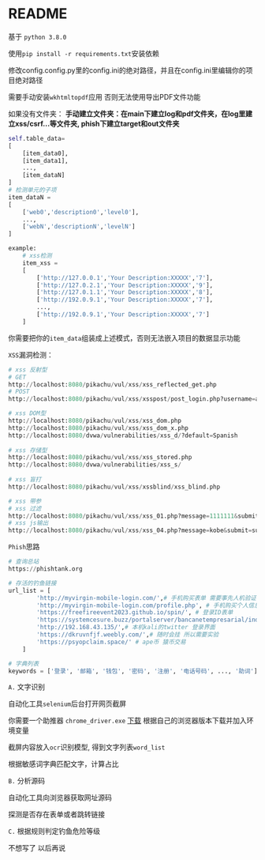 # README

基于 `python 3.8.0`

使用`pip install -r requirements.txt`安装依赖

修改config.config.py里的config.ini的绝对路径，并且在config.ini里编辑你的项目绝对路径

需要手动安装`wkhtmltopdf`应用 否则无法使用导出PDF文件功能

如果没有文件夹：
**手动建立文件夹：在main下建立log和pdf文件夹，在log里建立xss/csrf...等文件夹, phish下建立target和out文件夹**

```python
self.table_data=
[
    [item_data0],
    [item_data1],
    ...,
    [item_dataN]
]
# 检测单元的子项
item_dataN =
[
    ['web0','description0','level0'],
    ...,
    ['webN','descriptionN','levelN']
]

example:
    # xss检测
    item_xss =
    [
        ['http://127.0.0.1','Your Description:XXXXX','7'],
        ['http://127.0.2.1','Your Description:XXXXX','9'],
        ['http://127.0.1.1','Your Description:XXXXX','8'],
        ['http://192.0.9.1','Your Description:XXXXX','7'],
        ...,
        ['http://192.0.9.1','Your Description:XXXXX','7']
    ]
```

你需要把你的`item_data`组装成上述模式，否则无法嵌入项目的数据显示功能



`XSS`漏洞检测：

```python
# xss 反射型
# GET
http://localhost:8080/pikachu/vul/xss/xss_reflected_get.php
# POST
http://localhost:8080/pikachu/vul/xss/xsspost/post_login.php?username=admin&password=123456&submit=submit

# xss DOM型
http://localhost:8080/pikachu/vul/xss/xss_dom.php
http://localhost:8080/pikachu/vul/xss/xss_dom_x.php
http://localhost:8080/dvwa/vulnerabilities/xss_d/?default=Spanish
        
# xss 存储型
http://localhost:8080/pikachu/vul/xss/xss_stored.php
http://localhost:8080/dvwa/vulnerabilities/xss_s/
        
# xss 盲打
http://localhost:8080/pikachu/vul/xss/xssblind/xss_blind.php

# xss 带参
# xss 过滤
http://localhost:8080/pikachu/vul/xss/xss_01.php?message=1111111&submit=submit
# xss js输出
http://localhost:8080/pikachu/vul/xss/xss_04.php?message=kobe&submit=submit
```



`Phish`思路

```python
# 查询总站
https://phishtank.org

# 存活的钓鱼链接
url_list = [
        'http://myvirgin-mobile-login.com/',# 手机购买表单 需要事先人机验证
        'http://myvirgin-mobile-login.com/profile.php', # 手机购买个人信息 需要事先人机验证
        'https://freefireevent2023.github.io/spin/', # 登录ID表单
        'https://systemcesure.buzz/portalserver/bancanetempresarial/index/public/', # 伪造公司介绍面
        'http://192.168.43.135/',# 本机kali的twitter 登录界面
        'https://dkruvnfjf.weebly.com/',# 随时会挂 所以需要实验
        'https://psyopclaim.space/' # ape币 猿币交易
    ]

# 字典列表
keywords = ['登录', '邮箱', '钱包', '密码', '注册', '电话号码', ..., '助词']
```



`A.` 文字识别

自动化工具`selenium`后台打开网页截屏

你需要一个助推器 `chrome_driver.exe` [下载](http://chromedriver.storage.googleapis.com/index.html) 根据自己的浏览器版本下载并加入环境变量

截屏内容放入`ocr`识别模型, 得到文字列表`word_list`

根据敏感词字典匹配文字，计算占比

`B.` 分析源码

自动化工具向浏览器获取网址源码

探测是否存在表单或者跳转链接

`C.` 根据规则判定钓鱼危险等级

不想写了 以后再说
